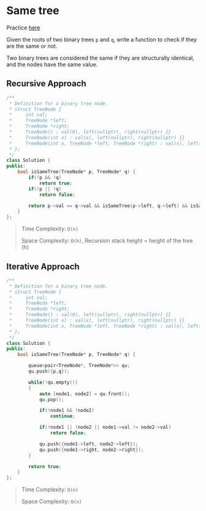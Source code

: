 # Same tree

Practice [here](https://leetcode.com/problems/same-tree/description/)

Given the roots of two binary trees `p` and `q`, write a function to check if they are the same or not.

Two binary trees are considered the same if they are structurally identical, and the nodes have the same value.


## Recursive Approach
```cpp
/**
 * Definition for a binary tree node.
 * struct TreeNode {
 *     int val;
 *     TreeNode *left;
 *     TreeNode *right;
 *     TreeNode() : val(0), left(nullptr), right(nullptr) {}
 *     TreeNode(int x) : val(x), left(nullptr), right(nullptr) {}
 *     TreeNode(int x, TreeNode *left, TreeNode *right) : val(x), left(left), right(right) {}
 * };
 */
class Solution {
public:
    bool isSameTree(TreeNode* p, TreeNode* q) {
        if(!p && !q)
            return true;
        if(!p || !q)
            return false;

        return p->val == q->val && isSameTree(p->left, q->left) && isSameTree(p->right, q->right);
    }
};
```

> Time Complexity: `O(n)`
>
> Space Complexity: `O(h)`, Recursion stack height = height of the tree (h)

## Iterative Approach

```cpp
/**
 * Definition for a binary tree node.
 * struct TreeNode {
 *     int val;
 *     TreeNode *left;
 *     TreeNode *right;
 *     TreeNode() : val(0), left(nullptr), right(nullptr) {}
 *     TreeNode(int x) : val(x), left(nullptr), right(nullptr) {}
 *     TreeNode(int x, TreeNode *left, TreeNode *right) : val(x), left(left), right(right) {}
 * };
 */
class Solution {
public:
    bool isSameTree(TreeNode* p, TreeNode* q) {

        queue<pair<TreeNode*, TreeNode*>> qu;
        qu.push({p,q});

        while(!qu.empty())
        {
            auto [node1, node2] = qu.front();
            qu.pop();

            if(!node1 && !node2)
                continue;

            if(!node1 || !node2 || node1->val != node2->val)
                return false;

            qu.push({node1->left, node2->left});
            qu.push({node1->right, node2->right});
        }

        return true;
    }
};
```


> Time Complexity: `O(n)`
>
> Space Complexity: `O(n)`